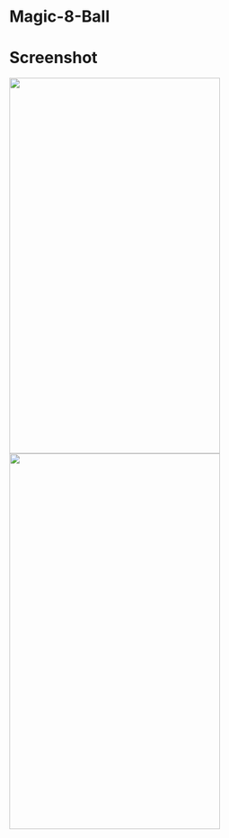 # Magic-8-Ball

<h1>Screenshot</h1>

<img src = "https://user-images.githubusercontent.com/7590943/29267496-9485307c-8106-11e7-8c9f-453386c9c42e.png" width = "375px" height = "667px"> <img src = "https://user-images.githubusercontent.com/7590943/29267497-94b0ccdc-8106-11e7-816a-f12c6731c52b.png" width = "375px" height = "667px"> 

